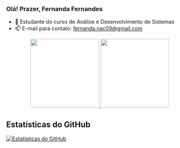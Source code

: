 ### Olá! Prazer, Fernanda Fernandes
 
  - 🌱 Estudante do curso de Análise e Desenvolvimento de Sistemas
  - 📫 E-mail para contato: fernanda.nac09@gmail.com

<div align="center">
    <a href="https://github.com/Fernandeezz">
     <img height="185m" src="https://github-readme-stats.vercel.app/api?username=Fernandeezz&show_icons=true&theme=midnight-purple&include_all_commits=true&count_private=true"/>
     <img height="185em" src="https://github-readme-stats.vercel.app/api/top-langs/?username=Fernandeezz&layout=compact&langs_count=16&theme=midnight-purple"/>
    </a>
  </div>


## Estatísticas do GitHub

[![Estatísticas do GitHub](https://github-readme-stats.vercel.app/api?username=Fernandeezz&show_icons=true&theme=radical)](https://github.com/Fernandeezz)



